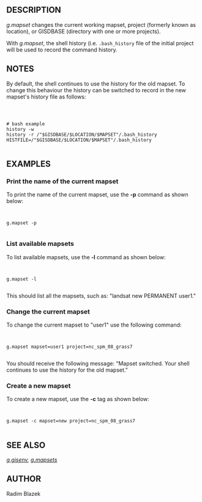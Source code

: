 
## DESCRIPTION

*g.mapset* changes the current working mapset, project (formerly known
as location), or GISDBASE (directory with one or more projects).

With *g.mapset*, the shell history (i.e. `.bash_history` file
of the initial project will be used to record the command history.

## NOTES

By default, the shell continues to use the history for the old mapset.
To change this behaviour the history can be switched to record in the new
mapset's history file as follows:

```



# bash example
history -w
history -r /"$GISDBASE/$LOCATION/$MAPSET"/.bash_history
HISTFILE=/"$GISDBASE/$LOCATION/$MAPSET"/.bash_history


```

## EXAMPLES

### Print the name of the current mapset

To print the name of the current mapset, use the **-p** command as
shown below:

```


g.mapset -p


```

### List available mapsets

To list available mapsets, use the **-l** command as shown below:

```


g.mapset -l


```

This should list all the mapsets, such as: "landsat new PERMANENT user1."

### Change the current mapset

To change the current mapset to "user1" use the following command:

```


g.mapset mapset=user1 project=nc_spm_08_grass7


```

You should receive the following message: "Mapset switched. Your shell
continues to use the history for the old mapset."

### Create a new mapset

To create a new mapset, use the **-c** tag as shown below:

```


g.mapset -c mapset=new project=nc_spm_08_grass7


```

## SEE ALSO

*[g.gisenv](g.gisenv.html),
[g.mapsets](g.mapsets.html)*

## AUTHOR

Radim Blazek
